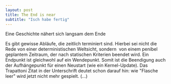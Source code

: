 ```yaml
---
layout: post
title: The End is near
subtitle: "Isch habe fertig"
---
```


Eine Geschichte nähert sich langsam dem Ende

Es gibt gewisse Abläufe, die zeitlich terminiert sind. Hierbei sei 
nicht die Rede von einer deterministischen Weltsicht, sondern 
von einem penibel geplantem Zeitraum, der nach statischen Kriterien
beendet wird. Ein Endpunkt ist gleichwohl auf ein Wendepunkt.
Somit ist die Beendigung auch der Aufhängepunkt für einen 
Neustart (wie ein Kernel-Update). Das Trapattoni Zitat in der 
Unterschrift deutet schon darauf hin: wie "Flasche leer" wird jetzt 
nicht mehr gespielt.
(...)


